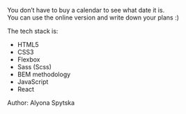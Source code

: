 You don’t have to buy a calendar to see what date it is.<br>
You can use the online version and write down your plans :)

The tech stack is:

<ul>
<li>HTML5</li>
<li>CSS3</li>
<li>Flexbox</li>
<li>Sass (Scss)</li>
<li>BEM methodology</li>
<li>JavaScript</li>
<li>React</li>
</ul>

Author: Alyona Spytska
